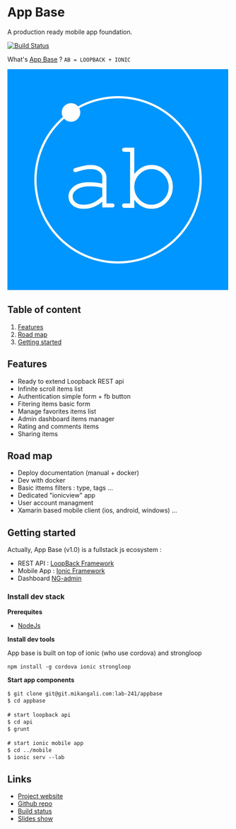 # App Base

A production ready mobile app foundation.

[![Build Status](https://travis-ci.org/lab-241/appbase.svg?branch=master)](https://travis-ci.org/lab-241/appbase)

What's [App Base](https://github.com/lab-241/appbase) ? `AB = LOOPBACK + IONIC`

![](logo.jpg)

## Table of content

1. [Features](#features)
1. [Road map](#raod-map)
1. [Getting started](#getting-started)

## Features

* Ready to extend Loopback REST api
* Infinite scroll items list
* Authentication simple form + fb button
* Fitering items basic form
* Manage favorites items list
* Admin dashboard items manager
* Rating and comments items
* Sharing items

## Road map

* Deploy documentation (manual + docker)
* Dev with docker
* Basic ittems filters : type, tags ...
* Dedicated "ionicview" app
* User account managment
* Xamarin based mobile client (ios, android, windows) 
...

## Getting started

Actually, App Base (v1.0) is a fullstack js ecosystem :

* REST API : [LoopBack Framework](https://strongloop.com/node-js/loopback-framework)
* Mobile App : [Ionic Framework](http://ionicframework.com/)
* Dashboard [NG-admin](https://github.com/marmelab/ng-admin)

### Install dev stack

__Prerequites__

* [NodeJs](https://nodejs.org/en/download/package-manager)

__Install dev tools__

App base is built on top of ionic (who use cordova) and strongloop

```
npm install -g cordova ionic strongloop
```

__Start app components__

```
$ git clone git@git.mikangali.com:lab-241/appbase
$ cd appbase

# start loopback api
$ cd api
$ grunt

# start ionic mobile app
$ cd ../mobile
$ ionic serv --lab
```

## Links

* [Project website](http://appbase.ga)
* [Github repo](https://github.com/lab-241/appbase)
* [Build status](https://travis-ci.org/lab-241/appbase)
* [Slides show](https://slides.com/mikamboo/app-base/edit)
